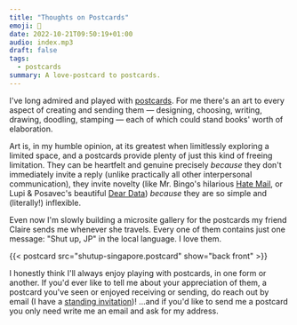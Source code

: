 ```yaml
---
title: "Thoughts on Postcards"
emoji: 📯
date: 2022-10-21T09:50:19+01:00
audio: index.mp3
draft: false
tags:
  - postcards
summary: A love-postcard to postcards.
---
```


I've long admired and played with [postcards](/tags/postcards). For me there's an art to every aspect of creating and sending them — designing, choosing, writing, drawing, doodling, stamping — each of which could stand books' worth of elaboration.

Art is, in my humble opinion, at its greatest when limitlessly exploring a limited space, and a postcards provide plenty of just this kind of freeing limitation. They can be heartfelt and genuine precisely _because_ they don't immediately invite a reply (unlike practically all other interpersonal communication), they invite novelty (like Mr. Bingo's hilarious [Hate Mail](https://mr.bingo/hate-mail-book/), or Lupi & Posavec's beautiful [Dear Data](http://www.dear-data.com/theproject)) _because_ they are so simple and (literally!) inflexible.

Even now I'm slowly building a microsite gallery for the postcards my friend Claire sends me whenever she travels. Every one of them contains just one message: "Shut up, JP" in the local language. I love them.

{{< postcard src="shutup-singapore.postcard" show="back front" >}}

I honestly think I'll always enjoy playing with postcards, in one form or another. If you'd ever like to tell me about your appreciation of them, a postcard you've seen or enjoyed receiving or sending, do reach out by email (I have a [standing invitation](/standing-invitation))! …and if you'd like to send me a postcard you only need write me an email and ask for my address.
